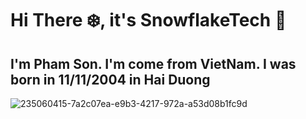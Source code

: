 # Hi There ❄️, it's SnowflakeTech 🥰

## I'm Pham Son. I'm come from VietNam. I was born in 11/11/2004 in Hai Duong
![235060415-7a2c07ea-e9b3-4217-972a-a53d08b1fc9d](https://user-images.githubusercontent.com/127081003/236632587-5352bf54-0bfc-426d-9954-901fd3180968.gif)
